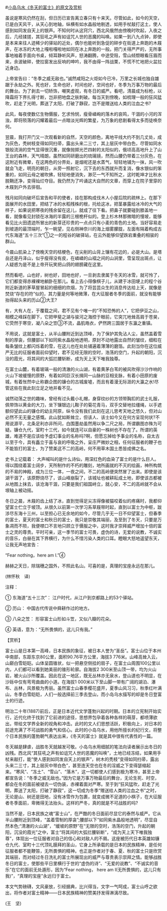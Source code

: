 #[小岛乌水《冬天的富士》的原文及赏析](https://www.vrrw.net/wx/12196.html)

虽说是寒风仍然在刮，但日历已宣告离立春只有十来天。尽管如此，如今的天空，已是白天风干，从天心到地轴，纵横有如水晶般地剔透，如用手杖敲打这土，使人感到如同发自天上的银声。不知何时从这窍穴，西北风俄然由傍晚时吹起，入夜之后，几经揉搓，其狂吼之声有如诅咒人世的恶魔的叫唤。如果一到八九点钟，即使是本来来往人迹稀少的驿站的近处，偶尔也能听到急促的碎步在街道上奔跑的木屐声，在冰冻的大地上嘎啦嘎啦地如同在冰上奔跑的一般。把门关得严严的，无所事事地袖着手面向书桌，倾耳静听风声，怒涛翻腾，中途受阻，雪山倾颓眼看压眉而来，余波破碎，使拉窗发出反响的呻吟，我不由得一阵战栗，不慌不忙地把火盆拉近身边。

上帝宣告曰：“冬季之威无敌也。”诚然咸阳之火炬如今已冷，万里之长城也独自雄踞于永劫之外。死也好，生命也好，时间也好，空间也好，冬季为万事万物的最后的舞台。为了剥去一切矫饰，嘲笑虚观，有冬日的威严。看吧，清晨成为标枪，以降霜将下界扎得寸断，岂非把地盘之肤刺破。每当天到傍晚，如梳理一般的狂风猛吹，赶走了光明，葬送了太阳，打破了静寂，岂不是赠送给人类的泣血之书?

此风，每夜使数亿生物慑服，乞求怜悯，瘦骨嶙峋的落木的哀鸣，干涸的小河的浑浊，即将陨落的闪耀着最后一点暗淡光辉的繁星，为万象的悲剧看得太多而徒唤奈何。

翌晨，我打开门又一次观看新的自然，天空的颜色，离地平线大约不到几丈处，成为灰色，秃树枝变得如同扫帚，露出头来二三寸，其上层灰中带白色，尽管如同水银般流淌的空气显得很沉重，就像抛掷光芒四射的太阳似的，俄顷高高地升上了山王台的森林，天气晴朗，虽然如同研磨出的琉璃镜，然而山腰仍带着三分灰色，在这附近有微晕，在这两色的分界处，是烟呢还是水蒸气，轻轻地铺为一抹，风一吹就会飞走，明亮的朝日，从旁一照射它，沉下去的东西就升而复消，像水银似的笨重的，如同云母之被吹拂，轻轻地便消失，渺茫一气不知所之，这时乾坤才比秋水脱鞘还净，变得灿烂夺目。我仍然为了吟诵这大自然的文章，而穿上在院子里穿的木屐到户外去徘徊。



残月如同向破坏后宣告和平的使者，挂在那构成伐木人小屋后院的疏林上。在那下面展开的水田里，把结了冰的水稻残株的根，托给这冰，把茎暴露给冰冷的大气的样子，如果说把寒夜的残余留在这儿，就成了往下看。把鼻子就要碰到膝盖地一看，就像看见封锁在冰海的半露的三根桅杆似的。登上杉木林那微暗的慢坡，能够看见比火田遗迹所冒出的新芽还珍贵的一点点只有小麦的青色的土地。当好容易走到坡道的最顶端时，乍一眺望，见右侧神奈川的海上烟雾朦胧，左面有隔着构成古代东海道“五十三次”①之一的程谷的破驿站，在云外能够仰望跌宕重叠的相骏的群山。

今晨山肌染上了傍晚天空的桔梗色，在尖削的山背上镶有花边的，必是大山。是塔岳还是丹泽山，似乎瘦得没有皮，在嶙嶙的山褶之间的山涧里，雪呈现出斑点，让人疑惑为是不是上帝开玩笑把山鸽的翅膀藏在这里。

然而看吧，山也好，树也好，田地也好，一旦剥去隶属于冬天的冰雪，就可怜了，它们都变得赤裸裸地躺卧在那儿。看上去小得像棋子儿，从建于冰田埂上的程个谷附近新道的茅草屋冒起的细细的炊烟，为了将芸芸众生的消息传达给上天，就像是焚烧“存在的符”似的，其力量是何等地微薄，在大征服者冬季的面前，就没有能够抬得起头来的历山②大王?

有，大有人在，于覆载之间，君不见有个唯一的“不知恐怖的人”，它把伊豆之山，相模之峰踩在脚下，它把甲斐之湖与骏河之海控于眼前，它突兀地耸高肩于苍昊，它荧然于寒空，凝八朵之笠③不流，晶肌皓衣，俨然跨三国居于东瀛之重镇。

不用说，这就是富士，从半山腰附近到达顶峰，为了保护其免沾人尘，虽然盖着雪制的厚衾，但腰部以下如同紫水晶般地透明，原封不动地露出自然的皱纹，细粒在每条皱纹上都闪烁着的雪，在这儿也在处处铺遍着薄薄的磨箔。此刻当你在这位威严无比的征服者面前仰望时，君不见经无限的空时，浩荡的空门，升起的朝阳，沉没的霞光，将其间的大弧拦腰斩断，成为天上天下唯我独尊。

在富士山麓，有着玻璃一般的清澈的火山湖，有着黄茅白苇的被风吹得沙沙作响的火山下坡缓慢的原野，有着如同巨汉长揖同一山脉的豆相支脉，有着小田原的废城，有着怅然中止称霸企图的镰仓的古城废墟，而且有着漫无际涯的大瀛之水!尽管这些在我此刻立足之地并看不见。

诚然动荡之世的趣味，曾经有过头戴小礼帽，身穿纹纱的方领带胸扣的武士礼服，佩带饰以黄金的大刀，坐下镶银边儿鞍子的菊花青马，双手交替地拉缰绳，以手遮额仰望此山的镰仓的幼主阿原，纵令没有我们此刻在这儿思考天地之悠久，但对山必然不无无量之感慨。此山犹如斯耸立，但该人、该士如今又在何方呈现何状?不用说源平，北条足利亦非所问，白围墨劫虽然用以争二尺之局，所谓霸图亦殊为可疑。镰仓九代，室町十三代，如今就连可以自豪的一株树也不存在了。所谓的英雄，难道不是应该给予虚幻事业的名称吗?啊，但愿忘掉给予事业的名称，自太古以至于今，具有矗立于喜与哀的呼吸之外，呈庄严微妙之相，任何征服者的鞭子也不能笞打的富士，为了赞美这不二的高岭，何不用草木国土悉皆成佛之名。

史书上记载着： 大声喊叫的是什么诗仙，用深红色的血染了富士的是什么巨人。得以围绕着富士阔步，天所制作的不朽的雕刻，地所画就的不灭的绘画，神所构筑的不易的神殿，成为三位一体，一夜之间，不二的高岭便突然冒了出来。即使是该湖干涸了，该原野烧尽了，该山峰崩裂了，该城址也被耕耘成土地，即使该古都被从地图上抹去，该沧海干涸，只要是我们祖国峙立，就心安，不二的高岭就不会从垠轴上被动摇。

冬日之晨，木屐的齿上结了冰，直到觉得足尖冻得像被猫咬着似的疼痛时，我都仰望富士伫立于坡顶。从很久以前第一次学习系草屐带时起，直到以富士为中枢，跋涉尽东海十三州，以至担心已无余地的如今，尽管几乎无一日不仰望富士，但春季的富士，夏天的富士和秋日的富士，我只是崇敬其端丽，及至到了冬天，只要是万象凋而不陨，我便噤口不言地只顾立于慑服之中，这时我才崇拜威严增加十倍的富士之灵的尊贵。平时可亲，这一季节的富士可畏，虚伪的诗，无爱的说教，不诚实的音乐，白昼在其下界横行，为什么不惜污染人类的口耳。瞪眼大怒地遥望东天，让我无声地宣告：

“Fear nothing，here am I.”④

赫赫之天日，除瑞穗之国外，不照此名山。可喜的是，真理的宝座永远在那儿。

(林怀秋　译)

注释：

① 东海道“五十三次”： 江户时代，从江户到京都路上的53个驿站。

② 历山： 中国古代传说中舜耕作过的地方。

③ 八朵之笠： 形容富士山形如斗笠，又似八瓣的花朵。

④ 英语，意为：“无所畏惧的，这儿只有我。”

【赏析】

富士山是日本第一高峰，日本民族的象征，被日本人誉为“圣岳”。富士山位于本州中南部，东距东京80公里，面积90.76平方公里，海拔3 776米。山峰高耸入云，山巅白雪皑皑。山体呈圆锥状，似一把悬空侧挂的扇子，在富士山周围100公里以内，人们都可以看到她美丽的锥形轮廓。自海拔2 300米至山顶一带，均为火山岩，被火山沙所覆盖。因此在这一地区，既无丛林亦无泉水，登山道也不明显，在沙砾中仅有弯弯曲曲的小道。在海拔1 000米以下至山脚一带有广阔的湖泊、瀑布、丛林，风景极为秀丽。虽然富士山春季樱花盛开，夏季山风习习，秋季红叶满山，冬季白雪皑皑，人们一般选择前三季去登山，而小岛乌水描写的却是冬日登富士的行迹。

明治二十年(1887)前后，正是日本近代文学蓬勃兴起的时期。日本的立宪制开始实行，近代化终于找到了它前进的途径，思想界包孕着各种各样的萌芽，都喷薄欲出，带给文学界全新的视角和冲击。此时的文人们思想活跃，积极向上，对日本的前途充满了不可战胜的勇气和信心。此时的小岛乌水，用他所擅长的纪行文，将整个日本民族的蓬勃朝气表达出来，《冬天的富士》就是其中很有代表性的一篇。

冬天越是肆虐，战胜冬天就越发可敬。小岛乌水用细腻的笔法向读者展示出冬日的凶残。西北风“其狂吼之声有如诅咒人世的恶魔的叫唤”，土地已经冻结，如果用手杖来敲打，能“使人感到如同发自天上的银声”，树木的秃枝“变得如同扫帚，露出头来二三寸，其上层灰中带白色”，甚至连天空也在冬的淫威之下变得瑟缩起来。“寒风”、“冻土”、“雪山”、“落木”，这一切都使人们感到极为寒冷，甚至上帝都宣告说：“冬季之威无敌也。”因为它是万事万物最后的舞台，无论生死、时空，都会在冬的面前被褪去一切伪装，赤裸着面对严寒。至于到“狂风猛吹，赶走了光明，葬送了太阳，打破了静寂”，这一切成为冬季“赠送给人类的泣血之书”之时，无论是山、树还是田地，没有冰雪作为包裹，就变成微不足道的小棋子，在大征服者冬季面前，卑微得无法抬头。这样的严冬，真的就是不可战胜的吗?

当然不是，日本民族之魂“富士山”，在严酷的冬日面前尽显它的泰然与威严。它从半山腰附近到顶峰，“盖着雪制的厚衾”;腰部以下“如同紫水晶般地透明”，尽显自然本色;“清澈的火山湖”，“缓坡的原野”在“无限的空时，浩荡的空门，升起的朝阳，沉没的霞光”之中，富士“将其间的大弧拦腰斩断”，“成为天上天下唯我独尊”，体现出一位征服者对自己的信心和对敌人的不屑。这座被历代日本英雄如镰仓九代、室町十三代顶礼膜拜的圣山，它身上所承载的是日本的民族精神，是任何征服者都不能鞭笞，无所畏惧的精神。也正是作者对于春、夏、秋的富士只是欣赏其端丽，而对经过冬日洗礼的富士所展现出的威严与尊贵表示崇拜之情。能够战胜冬日的富士，使那些平日里横行于世的“虚伪的诗”、“无爱的说教”、“不诚实的音乐”在它的面前无处遁形，因为“Fear nothing， here am I(无所畏惧的，这儿只有我)”，“真理的宝座”永远归于富士。

本文气势磅礴，文风豪放，引经据典，比兴得当，文字一气呵成，富士山呼之欲出，将作者对富士精神——日本民族精神的赞美抒发得淋漓尽致。

(王　坚)

